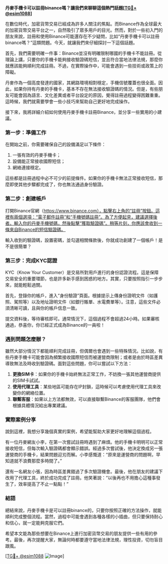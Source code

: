**丹麥手機卡可以註冊binance嗎？讓我們來聊聊這個熱門話題[[TG💪+ @esim1088](https://t.me/s/esim1088)]**

在數位時代，加密貨幣交易已經成為許多人關注的焦點。而Binance作為全球最大的加密貨幣交易平台之一，自然吸引了眾多用戶的目光。然而，對於一些初入門的朋友來說，註冊和使用Binance可能還存在不少疑問，比如“丹麥手機卡可以註冊binance嗎？”這類問題。今天，就讓我們來仔細探討一下這個話題。

首先，我們需要明確一件事：Binance並沒有明確限制哪國的手機卡不能註冊。從理論上講，只要你的手機卡能夠接收驗證碼短信，並且符合當地法律法規，那麼你就應該能夠順利完成註冊。不過，在實際操作中，可能會遇到一些技術或政策上的障礙。

丹麥作為一個高度發達的國家，其網路環境相對穩定，手機信號覆蓋也很全面。因此，如果你持有丹麥的手機卡，基本不存在無法接收驗證碼的情況。但是，有些朋友可能會因為語言、文化差異或者平台設定的原因，覺得註冊過程變得困難重重。這時候，我們就需要學會一些小技巧來幫助自己更好地完成操作。

接下來，我將詳細介紹如何使用丹麥手機卡註冊Binance，並分享一些實用的小建議。

### 第一步：準備工作

在開始之前，你需要確保自己的設備滿足以下條件：
1. 一張有效的丹麥手機卡；
2. 設備能正常接收國際短信；
3. 網絡連接穩定。

這些都是註冊過程中必不可少的前提條件。如果你的手機卡無法正常接收短信，那麼即使其他步驟都完成了，你也無法通過身份驗證。

### 第二步：創建帳戶

打開Binance官網（https://www.binance.com），點擊右上角的“註冊”按鈕。這裡有兩個選項：“電子郵件註冊”和“手機號碼註冊”。為了方便起見，建議選擇後者。輸入你的丹麥手機號碼，然後點擊“獲取驗證碼”。稍等片刻，你應該會收到一條來自Binance的短信驗證碼。

輸入收到的驗證碼，設置密碼，並勾選相關條款後，你就成功創建了一個帳戶！是不是很簡單？

### 第三步：完成KYC認證

KYC（Know Your Customer）是交易所對用戶進行的身份認證流程。這是保障交易安全的重要環節，也是許多新手感到困惑的地方。其實，只要按照指引一步步來，就能輕鬆過關。

首先，登錄你的帳戶，進入“身份驗證”頁面。根據提示上傳身份證明文件（如護照、駕照等）以及地址證明文件（如銀行賬單、水電費單等）。注意，這些文件必須清晰可讀，且與你的帳戶信息一致。

提交資料後，等待審核即可。通常情況下，這個過程不會超過24小時。如果審核通過，恭喜你，你已經正式成為Binance的一員啦！

### 遇到問題怎麼辦？

雖然大部分情況下都能順利完成註冊，但偶爾也會遇到一些特殊情況。比如說，有些丹麥手機卡可能會因為頻繁接收國際短信而被運營商限制；或者是由於時區差異導致無法及時收到驗證碼。面對這些問題，你可以嘗試以下方法：

1. **更換SIM卡**：如果你的手機卡始終無法正常工作，不妨換一張其他運營商提供的SIM卡試試。
2. **使用代理工具**：某些地區可能存在IP封鎖，這時候可以考慮使用代理工具來改變你的網絡位置。
3. **聯繫客服**：如果以上方法都無效，可以直接聯繫Binance的客服團隊，他們會根據具體情況給出專業建議。

### 實際案例分享

說到這裡，我想分享幾個真實的案例，希望能幫助大家更好地理解這個過程。

有一位丹麥網友小李，在第一次嘗試註冊時遇到了麻煩。他的手機卡明明可以正常接收短信，但每次輸入驗證碼都會顯示錯誤。經過多次嘗試後，他決定換成另一張運營商的手機卡，結果問題迎刃而解。小李感慨道：“原來是運營商的問題啊，早知道就不浪費那麼多時間了。”

還有一名網友小張，因為時區差異錯過了多次驗證機會。最後，他在朋友的建議下改用了代理工具，終於成功完成了註冊。他笑著說：“以後再也不用擔心這種事發生了，效率提高了不止一點點！”

### 結語

總結來說，丹麥手機卡是可以註冊binance的，只要你按照正確的方法操作，就能順利完成整個流程。當然，過程中可能會遇到各種各樣的小插曲，但只要保持耐心和信心，就一定能夠克服它們。

希望本文能為那些想要在Binance上進行加密貨幣交易的朋友提供一些有用的參考。最後，再次提醒大家，無論何時都要遵守當地法律法規，理性投資，切勿盲目跟風。

[[TG💪+ @esim1088](https://t.me/s/esim1088) ![Image](https://i.postimg.cc/4NQfJmqS/Snipaste-2025-05-13-00-14-12.png)]